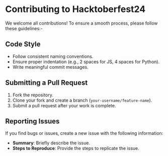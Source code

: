 # Contributing to Hacktoberfest24

We welcome all contributions! To ensure a smooth process, please follow these guidelines:-

## Code Style
- Follow consistent naming conventions.
- Ensure proper indentation (e.g., 2 spaces for JS, 4 spaces for Python).
- Write meaningful commit messages.

## Submitting a Pull Request
1. Fork the repository.
2. Clone your fork and create a branch (`your-username/feature-name`).
3. Submit a pull request after your work is complete.

## Reporting Issues
If you find bugs or issues, create a new issue with the following information:
- **Summary**: Briefly describe the issue.
- **Steps to Reproduce**: Provide the steps to replicate the issue.
